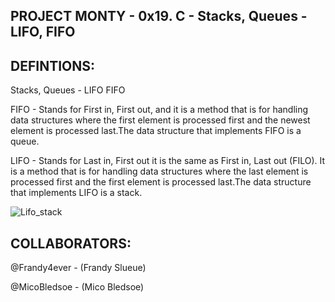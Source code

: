 ## PROJECT MONTY - 0x19. C - Stacks, Queues - LIFO, FIFO


## DEFINTIONS:

Stacks, Queues - LIFO FIFO

FIFO - Stands for First in, First out, and it is a method that is for handling data structures where the first element is processed first and the newest element is processed last.The data structure that implements FIFO is a queue.

LIFO - Stands for Last in, First out it is the same as First in, Last out (FILO). It is a method that is for handling data structures where the last element is processed first and the first element is processed last.The data structure that implements LIFO is a stack.

![Lifo_stack](https://user-images.githubusercontent.com/108279441/202909977-fc8868ef-9545-46aa-a900-dbb8ebf84bd9.svg)


## COLLABORATORS:
@Frandy4ever - (Frandy Slueue)

@MicoBledsoe - (Mico Bledsoe)
